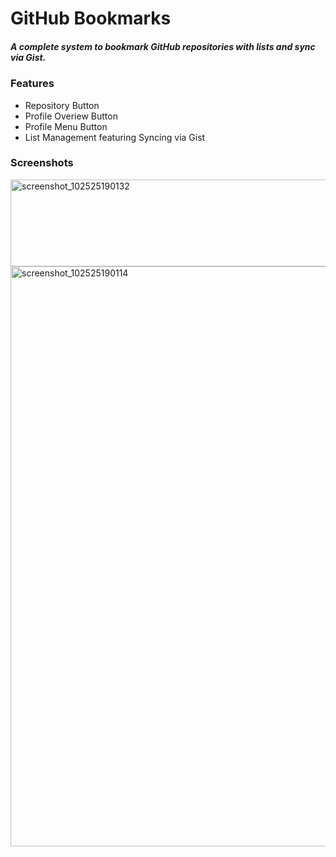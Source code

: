 # GitHub Bookmarks #

##### A complete system to bookmark GitHub repositories with lists and sync via Gist. #####

### Features ###
- Repository Button
- Profile Overiew Button
- Profile Menu Button
- List Management featuring Syncing via Gist

### Screenshots ###

<img width="1398" height="139" alt="screenshot_102525190132" src="https://github.com/user-attachments/assets/cb373873-4c68-498c-bb9f-efbd93fd3ed1" />
<img width="1398" height="928" alt="screenshot_102525190114" src="https://github.com/user-attachments/assets/e9edb731-3361-4701-920c-e1e2a02d7165" />
